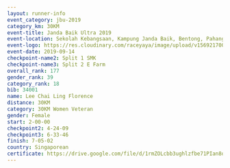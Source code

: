 ```yaml
---
layout: runner-info 
event_category: jbu-2019 
category_km: 30KM 
event-title: Janda Baik Ultra 2019 
event-location: Sekolah Kebangsaan, Kampung Janda Baik, Bentong, Pahang, Malaysia 
event-logo: https://res.cloudinary.com/raceyaya/image/upload/v1569217009/logo/janda-baik_vch1pc.jpg 
event-date: 2019-09-14 
checkpoint-name2: Split 1 SMK 
checkpoint-name3: Split 2 E Farm 
overall_rank: 177
gender_rank: 39
category_rank: 18
bib: 34001
name: Lee Chai Ling Florence
distance: 30KM
category: 30KM Women Veteran
gender: Female
start: 2-00-00
checkpoint2: 4-24-09
checkpoint3: 6-33-46
finish: 7-05-02
country: Singaporean
certificate: https://drive.google.com/file/d/1rmZOLcbb3ughlzfbe71PIan8qfYGKvcd/view?usp=sharing
---
```

